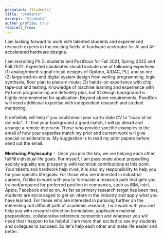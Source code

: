 ```yaml
---
permalink: /Students/
title: "Students"
excerpt: "Students"
author_profile: true
redirect_from: 
---
```


I am looking forward to work with talented students and experienced research experts in the exciting fields of hardware acclerator for AI and AI-accelerated hardware designs.

I am recruiting Ph.D. students and PostDocs for Fall 2021, Spring 2022 and Fall 2022. Expected candidates should include one of following expertises: (1) analog/mixed-signal circuit designs of OpAmp, A/DAC, PLL and so on; (2) large end-to-end digital system design from verilog programming, logic synthesis, floor plan to place-n-route;  (3) hands-on experience with chip tape-out and testing. Knowledge of machine learning and experience with PyTorch programming are definitely plus, but IC design background is highly recommended for application. Beyond above requirements, PosdDoc will need additional expertise with independent research and student mentoring.

It definitely will help if you could email your up-to-date CV to "ncao at nd dot edu". If I find your background a good match, I will go ahead and arrange a remote interview. Those who provide specific examples in the email of how your expertise match my prior and current work will give special considerations. My suggestion is to read my prior papers before send out the email.

**Mentoring Phylosophy**： Once you join the lab, we are helping each other fullfill individual life goals. For myself, I am passionate about propselling society equality and prosperity with technical contributions at this point. Your talents and hardwork help mine, it is also my responsibility to help you for your specific life goals. For those who are interested in industrial careers, I'd like to work with you to formulate a research path that gets you trained/prepared for preferred position in companies, such as IBM, Intel, Apple, Facebook and so on. As far as primary research target has been met, students are encouraged to get an intern in the industry and apply what you have learned. For those who are interested in pursuing further on the interesting but difficult path of academic research, I will work with you and help you with research direction formulation,  application material preparations, collaborative reference connection and whatever you will need that I happen to be helpful. I am more than excited to see my students and collegues to succeed. So let's help each other and make life easier and better.
